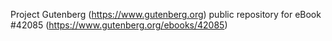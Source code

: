 Project Gutenberg (https://www.gutenberg.org) public repository for eBook #42085 (https://www.gutenberg.org/ebooks/42085)
